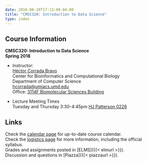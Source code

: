 ```yaml
---
date: 2016-08-28T17:13:09-04:00
title: "CMSC320: Introduction to Data Science"
type: index
---
```


## Course Information

**CMSC320: Introduction to Data Science**  
**Spring 2018**

*	Instructor:  
    [H&eacute;ctor Corrada Bravo](http://www.cbcb.umd.edu/~hcorrada)  
    Center for Bioinformatics and Computational Biology  
    Department of Computer Science  
    <hcorrada@umiacs.umd.edu>  
    Office: [3114F Biomolecular Sciences Building](https://www.cbcb.umd.edu/about-us/directions)  

*	Lecture Meeting Times    
    Tuesday and Thursday 3:30-4:45pm <a href="https://maps.umd.edu/map/index.html?&x=-76.94375199999868&y=38.98855324381717&zoom=17&feature=building&name=073&basemap=simplified" target="_blank">HJ Patterson 0226</a>

## Links

Check the [calendar page](calendar/) for up-to-date course calendar.  
Check the [logistics page](logistics/) for more information, including the official syllabus.  
Grades and assignments posted in [ELMS]({{< elmurl >}}).  
Discussion and questions in [Piazza]({{< piazzaurl >}}).


